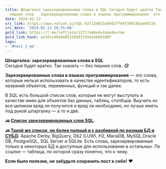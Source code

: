 ```yaml
---
title: Шпаргалка зарезервированные слова в SQL Сегодня будет кратко Так сказать  без
  лишних слов   Зарезервированные слова в языках программирования  это сло
date: 2024-02-13
src_link: https://www.notion.so/SQL-02f13d633a6942ff84f399186ae68726
src_date: '2024-02-13 20:55:00'
gold_link: https://t.me/leftjoin/1271?embed=1&mode=tme
gold_link_hash: ae3d1c49ab60522999374543eb893d0f
tags:
- '#host_t_me'
---
```


**Шпаргалка: зарезервированные слова в SQL**  
Сегодня будет кратко. Так сказать — без лишних слов. ***😏***  
  
**Зарезервированные слова в языках программирования** — это слова, которые нельзя использовать в качестве идентификаторов, то есть названий объектов, переменных, функций и так далее.   
  
В SQL есть большой список слов, которые не могут выступать в качестве имен для объектов баз данных, таблиц, столбцов. Выучить их все целиком вряд ли получится и вряд ли необходимо, но лучше иметь под рукой шпаргалку — а то и две.  
  
***🔜*** [**Список зарезервированных слов SQL**](https://modern-sql.com/standard/2023/reserved-words)**.**  
  
***🔜*** [**Такой же список, но более полный и с разбивкой по разным БД и СУБД**](https://modern-sql.com/reserved-words-empirical-list)**:** Apache Derby, BigQuery, Db2 (LUW), H2, MariaDB, MySQL,Oracle DB, PostgreSQL, SQL Server и SQLite. Есть слова, зарезервированные только в некоторых БД и доступные для использования в остальных. По ссылке — таблица, по которой сразу понятно, что к чему.  
  
**Если было полезно, не забудьте сохранить пост к себе!** ***❤️***